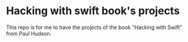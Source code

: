 # Hacking with swift book's projects

This repo is for me to have the projects of the book "Hacking with Swift" from Paul Hudson.